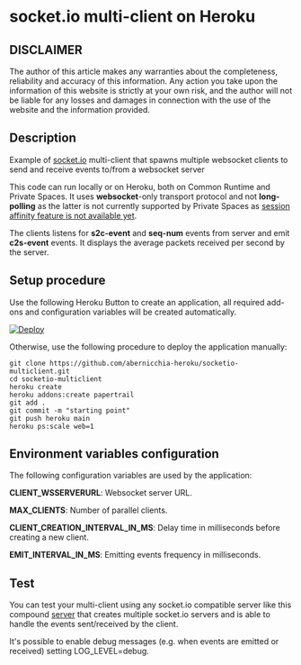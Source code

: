 # socket.io multi-client on Heroku

## DISCLAIMER

The author of this article makes any warranties about the completeness, reliability and accuracy of this information. Any action you take upon the information of this website is strictly at your own risk, and the author will not be liable for any losses and damages in connection with the use of the website and the information provided.

## Description

Example of [socket.io](https://socket.io/) multi-client that spawns multiple websocket clients to send and receive events to/from a websocket server

This code can run locally or on Heroku, both on Common Runtime and Private Spaces.
It uses **websocket**-only transport protocol and not **long-polling** as the latter is not currently supported by Private Spaces as [session affinity feature is not available yet](https://blog.heroku.com/session-affinity-ga#getting-started-with-session-affinity).

The clients listens for **s2c-event** and **seq-num** events from server and emit **c2s-event** events. It displays the average packets received per second by the server.

## Setup procedure

Use the following Heroku Button to create an application, all required add-ons and configuration variables will be created automatically.

[![Deploy](https://www.herokucdn.com/deploy/button.svg)](https://heroku.com/deploy)

Otherwise, use the following procedure to deploy the application manually:

```
git clone https://github.com/abernicchia-heroku/socketio-multiclient.git
cd socketio-multiclient
heroku create
heroku addons:create papertrail
git add .
git commit -m "starting point"
git push heroku main
heroku ps:scale web=1
```

## Environment variables configuration

The following configuration variables are used by the application:

**CLIENT_WSSERVERURL**: Websocket server URL.

**MAX_CLIENTS**: Number of parallel clients.

**CLIENT_CREATION_INTERVAL_IN_MS**: Delay time in milliseconds before creating a new client.

**EMIT_INTERVAL_IN_MS**: Emitting events frequency in milliseconds.


## Test

You can test your multi-client using any socket.io compatible server like this compound [server](https://github.com/abernicchia-heroku/socketio-server) that creates multiple socket.io servers and is able to handle the events sent/received by the client.

It's possible to enable debug messages (e.g. when events are emitted or received) setting LOG_LEVEL=debug.














